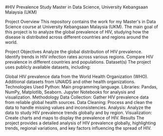 #HIV Prevalence Study
Master in Data Science, University Kebangsaan Malaysia (UKM)

Project Overview
This repository contains the work for my Master's in Data Science course at University Kebangsaan Malaysia (UKM). The main goal of this project is to analyze the global prevalence of HIV, studying how the disease is distributed across different countries and regions around the world.

Project Objectives
Analyze the global distribution of HIV prevalence.
Identify trends in HIV infection rates across various regions.
Compare HIV prevalence in different countries and populations.
Dataset(s)
The project uses publicly available datasets, including:

Global HIV prevalence data from the World Health Organization (WHO).
Additional datasets from UNAIDS and other health organizations.
Technologies Used
Python: Main programming language.
Libraries: Pandas, NumPy, Matplotlib, Seaborn.
Jupyter Notebooks for analysis and visualization.
Methodology
Data Collection: Gather HIV prevalence data from reliable global health sources.
Data Cleaning: Process and clean the data to handle missing values and inconsistencies.
Analysis: Analyze the data to study HIV prevalence trends globally and by region.
Visualization: Create charts and maps to display the prevalence of HIV.
Results
The project provides a detailed analysis of HIV prevalence globally, highlighting trends, regional variations, and key factors influencing the spread of HIV.
